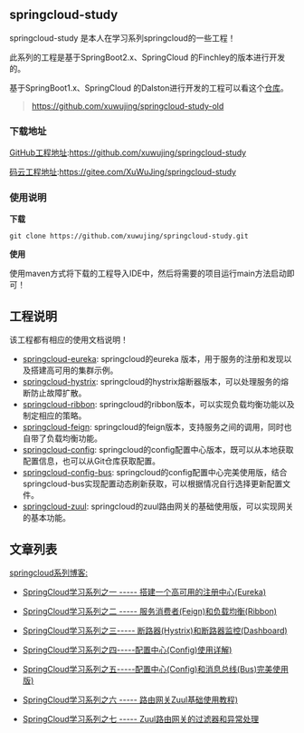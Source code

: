 ## springcloud-study 

springcloud-study 是本人在学习系列springcloud的一些工程！

此系列的工程是基于SpringBoot2.x、SpringCloud 的Finchley的版本进行开发的。

基于SpringBoot1.x、SpringCloud 的Dalston进行开发的工程可以看这个[仓库](https://github.com/xuwujing/springcloud-study-old)。

> https://github.com/xuwujing/springcloud-study-old

### 下载地址

[GitHub工程地址](https://github.com/xuwujing/springcloud-study):https://github.com/xuwujing/springcloud-study

[码云工程地址](https://gitee.com/XuWuJing/springcloud-study):https://gitee.com/XuWuJing/springcloud-study

### 使用说明

**下载**

    git clone https://github.com/xuwujing/springcloud-study.git

**使用**

使用maven方式将下载的工程导入IDE中，然后将需要的项目运行main方法启动即可！






## 工程说明

该工程都有相应的使用文档说明！

- [springcloud-eureka](https://github.com/xuwujing/springcloud-study/tree/master/springcloud-eureka): springcloud的eureka 版本，用于服务的注册和发现以及搭建高可用的集群示例。
- [springcloud-hystrix](https://github.com/xuwujing/springcloud-study/tree/master/springcloud-hystrix): springcloud的hystrix熔断器版本，可以处理服务的熔断防止故障扩散。
- [springcloud-ribbon](https://github.com/xuwujing/springcloud-study/tree/master/springcloud-ribbon):
springcloud的ribbon版本，可以实现负载均衡功能以及制定相应的策略。
- [springcloud-feign](https://github.com/xuwujing/springcloud-study/tree/master/springcloud-feign): springcloud的feign版本，支持服务之间的调用，同时也自带了负载均衡功能。
- [springcloud-config](https://github.com/xuwujing/springcloud-study/tree/master/springcloud-config): springcloud的config配置中心版本，既可以从本地获取配置信息，也可以从Git仓库获取配置。
- [springcloud-config-bus](https://github.com/xuwujing/springcloud-study/tree/master/springcloud-config-bus): springcloud的config配置中心完美使用版，结合springcloud-bus实现配置动态刷新获取，可以根据情况自行选择更新配置文件。
- [springcloud-zuul](https://github.com/xuwujing/springcloud-study/tree/master/springcloud-zuul): springcloud的zuul路由网关的基础使用版，可以实现网关的基本功能。



## 文章列表


[springcloud系列博客:](https://www.cnblogs.com/xuwujing/tag/springcloud/)


- [SpringCloud学习系列之一 ----- 搭建一个高可用的注册中心(Eureka)](https://www.cnblogs.com/xuwujing/p/10269570.html)

- [SpringCloud学习系列之二 ----- 服务消费者(Feign)和负载均衡(Ribbon)](https://www.cnblogs.com/xuwujing/p/10273989.html)

- [SpringCloud学习系列之三----- 断路器(Hystrix)和断路器监控(Dashboard)](https://www.cnblogs.com/xuwujing/p/10446126.html)

- [SpringCloud学习系列之四-----配置中心(Config)使用详解)](https://www.cnblogs.com/xuwujing/p/10549242.html)

- [SpringCloud学习系列之五-----配置中心(Config)和消息总线(Bus)完美使用版)](https://www.cnblogs.com/xuwujing/p/10602687.html)

- [SpringCloud学习系列之六 ----- 路由网关Zuul基础使用教程)](https://www.cnblogs.com/xuwujing/p/10777782.html)

- [SpringCloud学习系列之七 ----- Zuul路由网关的过滤器和异常处理](https://www.cnblogs.com/xuwujing/p/10888517.html)